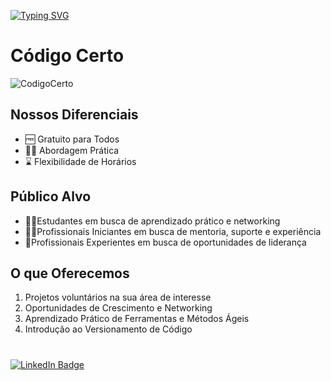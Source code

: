 
[![Typing SVG](https://readme-typing-svg.demolab.com?font=Fira+Code&pause=1000&color=F70000&random=false&width=435&lines=Comunidade+Tech+%7C+Todos+Juntos)](https://git.io/typing-svg)

# Código Certo

![CodigoCerto](https://utfs.io/f/3b2340e8-5523-4aca-a549-0688fd07450e-j4edu.jfif)

## Nossos Diferenciais

- 🆓 Gratuito para Todos
- 👨‍💻 Abordagem Prática
- ⌛ Flexibilidade de Horários

## Público Alvo

- 🧑‍🎓Estudantes em busca de aprendizado prático e networking
- 🧑‍💼Profissionais Iniciantes em busca de mentoria, suporte e experiência
- 🧓Profissionais Experientes em busca de oportunidades de liderança

## O que Oferecemos

1. Projetos voluntários na sua área de interesse
2. Oportunidades de Crescimento e Networking
3. Aprendizado Prático de Ferramentas e Métodos Ágeis
4. Introdução ao Versionamento de Código

#

<a href="https://www.linkedin.com/company/codigocerto/">
  <img src="https://img.shields.io/badge/LinkedIn-blue?style=for-the-badge&logo=linkedin&logoColor=white" alt="LinkedIn Badge"/>
</a>
